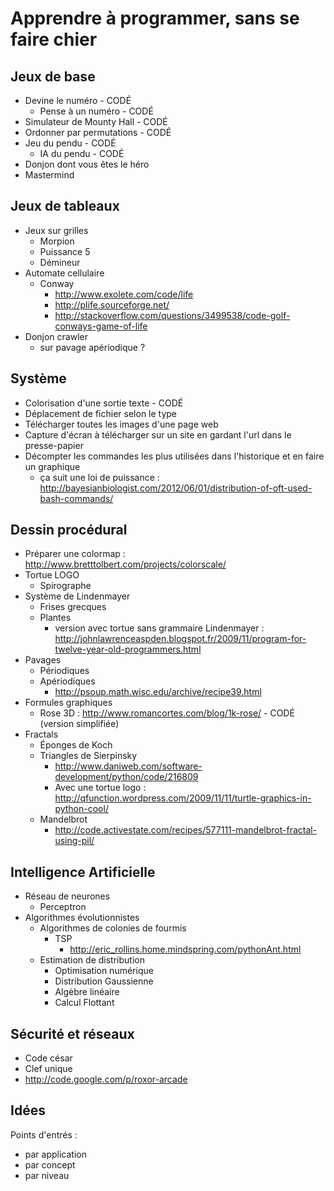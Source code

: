 
Apprendre à programmer, sans se faire chier
===========================================

Jeux de base
------------
* Devine le numéro - CODÉ
    * Pense à un numéro - CODÉ
* Simulateur de Mounty Hall - CODÉ
* Ordonner par permutations - CODÉ
* Jeu du pendu - CODÉ
    * IA du pendu - CODÉ
* Donjon dont vous êtes le héro
* Mastermind


Jeux de tableaux
----------------
* Jeux sur grilles
    * Morpion
    * Puissance 5
    * Démineur
* Automate cellulaire
    * Conway
        * http://www.exolete.com/code/life
        * http://plife.sourceforge.net/
        * http://stackoverflow.com/questions/3499538/code-golf-conways-game-of-life
* Donjon crawler
    * sur pavage apériodique ?


Système
-------
* Colorisation d'une sortie texte - CODÉ
* Déplacement de fichier selon le type
* Télécharger toutes les images d'une page web
* Capture d'écran à télécharger sur un site en gardant l'url dans le presse-papier
* Décompter les commandes les plus utilisées dans l'historique et en faire un graphique
    * ça suit une loi de puissance : http://bayesianbiologist.com/2012/06/01/distribution-of-oft-used-bash-commands/


Dessin procédural
-----------------
* Préparer une colormap : http://www.bretttolbert.com/projects/colorscale/
* Tortue LOGO
    * Spirographe
* Système de Lindenmayer
    * Frises grecques
    * Plantes
        * version avec tortue sans grammaire Lindenmayer : http://johnlawrenceaspden.blogspot.fr/2009/11/program-for-twelve-year-old-programmers.html
* Pavages
    * Périodiques
    * Apériodiques
        * http://psoup.math.wisc.edu/archive/recipe39.html
* Formules graphiques
    * Rose 3D : http://www.romancortes.com/blog/1k-rose/ - CODÉ (version simplifiée)
* Fractals
    * Éponges de Koch
    * Triangles de Sierpinsky
        * http://www.daniweb.com/software-development/python/code/216809
        * Avec une tortue logo : http://qfunction.wordpress.com/2009/11/11/turtle-graphics-in-python-cool/
    * Mandelbrot
        * http://code.activestate.com/recipes/577111-mandelbrot-fractal-using-pil/


Intelligence Artificielle
-------------------------
* Réseau de neurones
    * Perceptron
* Algorithmes évolutionnistes
    * Algorithmes de colonies de fourmis
        * TSP
            * http://eric_rollins.home.mindspring.com/pythonAnt.html
    * Estimation de distribution
        * Optimisation numérique
        * Distribution Gaussienne
        * Algèbre linéaire
        * Calcul Flottant


Sécurité et réseaux
-------------------
* Code césar
* Clef unique
* http://code.google.com/p/roxor-arcade


Idées
-----
Points d'entrés : 

* par application 
* par concept
* par niveau

